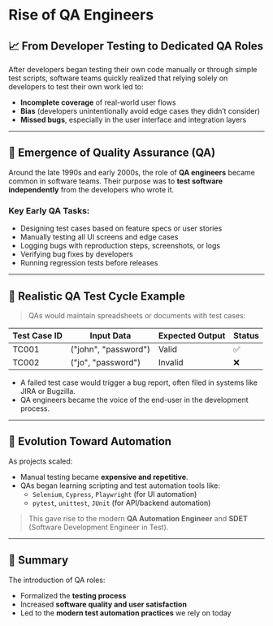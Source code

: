 # Rise of QA Engineers

## 📈 From Developer Testing to Dedicated QA Roles

After developers began testing their own code manually or through simple test scripts, software teams quickly realized that relying solely on developers to test their own work led to:

- **Incomplete coverage** of real-world user flows
- **Bias** (developers unintentionally avoid edge cases they didn’t consider)
- **Missed bugs**, especially in the user interface and integration layers

---

## 🔹 Emergence of Quality Assurance (QA)

Around the late 1990s and early 2000s, the role of **QA engineers** became common in software teams. Their purpose was to **test software independently** from the developers who wrote it.

### Key Early QA Tasks:

- Designing test cases based on feature specs or user stories
- Manually testing all UI screens and edge cases
- Logging bugs with reproduction steps, screenshots, or logs
- Verifying bug fixes by developers
- Running regression tests before releases

---

## 🔸 Realistic QA Test Cycle Example

> QAs would maintain spreadsheets or documents with test cases:

| Test Case ID | Input Data           | Expected Output | Status |
| ------------ | -------------------- | --------------- | ------ |
| TC001        | ("john", "password") | Valid           | ✅     |
| TC002        | ("jo", "password")   | Invalid         | ❌     |

- A failed test case would trigger a bug report, often filed in systems like JIRA or Bugzilla.
- QA engineers became the voice of the end-user in the development process.

---

## 🔹 Evolution Toward Automation

As projects scaled:

- Manual testing became **expensive and repetitive**.
- QAs began learning scripting and test automation tools like:
  - `Selenium`, `Cypress`, `Playwright` (for UI automation)
  - `pytest`, `unittest`, `JUnit` (for API/backend automation)

> This gave rise to the modern **QA Automation Engineer** and **SDET** (Software Development Engineer in Test).

---

## 🧠 Summary

The introduction of QA roles:

- Formalized the **testing process**
- Increased **software quality and user satisfaction**
- Led to the **modern test automation practices** we rely on today
